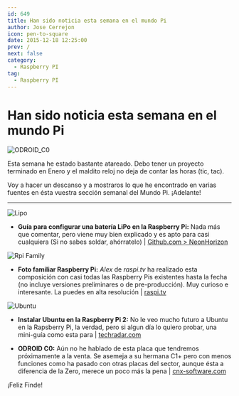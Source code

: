 ```yaml
---
id: 649
title: Han sido noticia esta semana en el mundo Pi
author: Jose Cerrejon
icon: pen-to-square
date: 2015-12-18 12:25:00
prev: /
next: false
category:
  - Raspberry PI
tag:
  - Raspberry PI
---
```


# Han sido noticia esta semana en el mundo Pi

![ODROID_C0](/images/2015/12/ODROID_C0.jpg)

Esta semana he estado bastante atareado. Debo tener un proyecto terminado en Enero y el maldito reloj no deja de contar las horas (tic, tac).

Voy a hacer un descanso y a mostraros lo que he encontrado en varias fuentes en ésta vuestra sección semanal del Mundo Pi. ¡Adelante!

- - -
![Lipo](/images/2015/12/pizero_withLipo.png)

* **Guía para configurar una batería LiPo en la Raspberry Pi:** Nada más que comentar, pero viene muy bien explicado y es apto para casi cualquiera (Si no sabes soldar, ahórratelo) | [Github.com > NeonHorizon](https://github.com/NeonHorizon/lipopi)

![Rpi Family](/images/2015/12/raspi_family.jpg)

* **Foto familiar Raspberry Pi:** *Alex* de *raspi.tv* ha realizado esta composición con casi todas las Raspberry Pis existentes hasta la fecha (no incluye versiones preliminares o de pre-producción). Muy curioso e interesante. La puedes en alta resolución | [raspi.tv](http://raspi.tv/2015/raspberry-pi-zero-updated-pi-family-photo)

![Ubuntu](/images/2015/12/ubuntu.jpg)

* **Instalar Ubuntu en la Raspberry Pi 2:** No le veo mucho futuro a Ubuntu en la Rapsberry Pi, la verdad, pero si algun día lo quiero probar, una mini-guía como esta para | [techradar.com](http://www.techradar.com/how-to/computing/how-to-install-ubuntu-on-raspberry-pi-2-1310847)

* **ODROID C0:** Aún no he hablado de esta placa que tendremos próximamente a la venta. Se asemeja a su hermana C1+ pero con menos funciones como ha pasado con otras placas del sector, aunque ésta a diferencia de la Zero, merece un poco más la pena | [cnx-software.com](http://www.cnx-software.com/2015/12/11/odroid-c0-board-is-an-upcoming-alternative-to-raspberry-pi-zero/)

¡Feliz Finde!